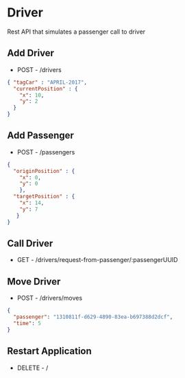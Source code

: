 # Driver
Rest API that simulates a passenger call to driver

## Add Driver

* POST - /drivers

```json
{ "tagCar" : "APRIL-2017",
  "currentPosition" : {
    "x": 10,
    "y": 2
  }
}
```

## Add Passenger

* POST - /passengers

```json
{ 
  "originPosition" : {
    "x": 0,
    "y": 0
	},
  "targetPosition" : {
    "x": 14,
    "y": 7
   }
}
```
## Call Driver

* GET - /drivers/request-from-passenger/:passengerUUID

## Move Driver

* POST - /drivers/moves

```json
{
  "passenger": "1310811f-d629-4890-83ea-b697388d2dcf",
  "time": 5
}
```
## Restart Application

* DELETE - /
